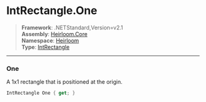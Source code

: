 # IntRectangle.One

> **Framework**: .NETStandard,Version=v2.1  
> **Assembly**: [Heirloom.Core][0]  
> **Namespace**: [Heirloom][0]  
> **Type**: [IntRectangle][1]

--------------------------------------------------------------------------------

### One

A 1x1 rectangle that is positioned at the origin.

```cs
IntRectangle One { get; }
```

[0]: ../Heirloom.Core.md
[1]: Heirloom.IntRectangle.md
